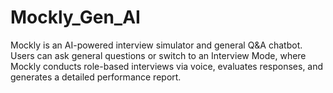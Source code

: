 # Mockly_Gen_AI
Mockly is an AI-powered interview simulator and general Q&amp;A chatbot. Users can ask general questions or switch to an Interview Mode, where Mockly conducts role-based interviews via voice, evaluates responses, and generates a detailed performance report.
